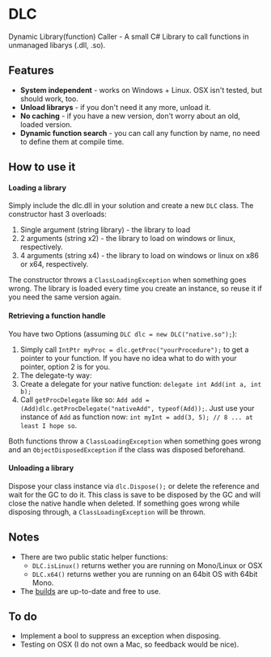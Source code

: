 DLC
===

Dynamic Library(function) Caller - A small C# Library to call functions in unmanaged libarys (.dll, .so). 

Features
--------

- **System independent** - works on Windows + Linux. OSX isn't tested, but should work, too.
- **Unload librarys** - if you don't need it any more, unload it. 
- **No caching** - if you have a new version, don't worry about an old, loaded version.
- **Dynamic function search** - you can call any function by name, no need to define them at compile time.

How to use it
-------------

#### Loading a library

Simply include the dlc.dll in your solution and create a new `DLC` class. The constructor hast 3 overloads:

1. Single argument (string library) - the library to load
2. 2 arguments (string x2) - the library to load on windows or linux, respectively.
3. 4 arguments (string x4) - the library to load on windows or linux on x86 or x64, respectively.

The constructor throws a `ClassLoadingException` when something goes wrong. The library is loaded every time you create an instance, so reuse it if you need the same version again. 

#### Retrieving a function handle
You have two Options (assuming `DLC dlc = new DLC("native.so");`):

1. Simply call `IntPtr myProc = dlc.getProc("yourProcedure");` to get a pointer to your function. If you have no idea what to do with your pointer, option 2 is for you.
2. The delegate-ty way:
  1. Create a delegate for your native function: `delegate int Add(int a, int b);`
  2. Call `getProcDelegate` like so: `Add add = (Add)dlc.getProcDelegate("nativeAdd", typeof(Add));`. Just use your instance of `Add` as function now: `int myInt = add(3, 5); // 8 ... at least I hope so`.

Both functions throw a `ClassLoadingException` when something goes wrong and an `ObjectDisposedException` if the class was disposed beforehand.

#### Unloading a library
Dispose your class instance via `dlc.Dispose();` or delete the reference and wait for the GC to do it. This class is save to be disposed by the GC and will close the native handle when deleted. If something goes wrong while disposing through, a `ClassLoadingException` will be thrown.

Notes
-----

- There are two public static helper functions:
  - `DLC.isLinux()` returns wether you are running on Mono/Linux or OSX
  - `DLC.x64()` returns wether you are running on an 64bit OS with 64bit Mono.
- The [builds](../../tree/master/DLC/bin) are up-to-date and free to use.

To do
-----

- Implement a bool to suppress an exception when disposing.
- Testing on OSX (I do not own a Mac, so feedback would be nice).


